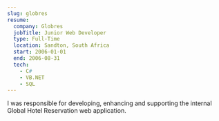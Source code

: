 ```yaml
---
slug: globres
resume:
  company: Globres
  jobTitle: Junior Web Developer
  type: Full-Time
  location: Sandton, South Africa
  start: 2006-01-01
  end: 2006-08-31
  tech:
    - C#
    - VB.NET
    - SQL
---
```


I was responsible for developing, enhancing and supporting the internal Global Hotel Reservation web application.
